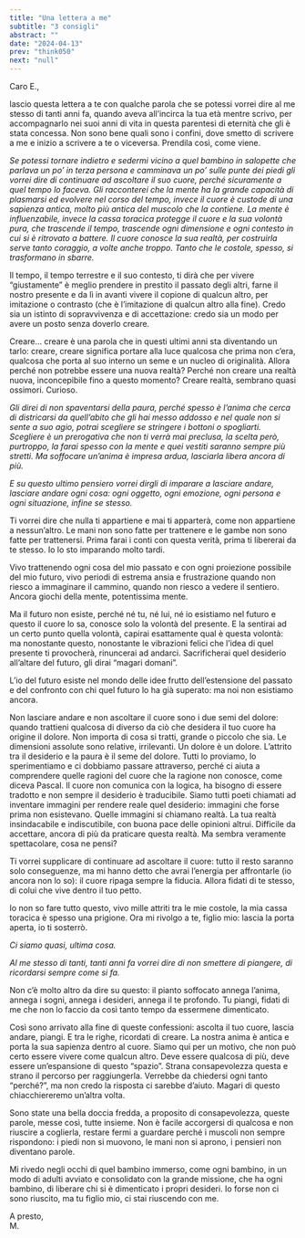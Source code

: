 ```yaml
---
title: "Una lettera a me"
subtitle: "3 consigli"
abstract: ""
date: "2024-04-13"
prev: "think050"
next: "null"
---
```


Caro E.,  

lascio questa lettera a te con qualche parola che se potessi vorrei dire al me stesso di tanti anni fa, quando aveva all’incirca la tua età mentre scrivo, per accompagnarlo nei suoi anni di vita in questa parentesi di eternità che gli è stata concessa. Non sono bene quali sono i confini, dove smetto di scrivere a me e inizio a scrivere a te o viceversa. Prendila così, come viene.  

*Se potessi tornare indietro e sedermi vicino a quel bambino in salopette che parlava un po’ in terza persona e camminava un po’ sulle punte dei piedi gli vorrei dire di continuare ad ascoltare il suo cuore, perché sicuramente a quel tempo lo faceva. Gli racconterei che la mente ha la grande capacità di plasmarsi ed evolvere nel corso del tempo, invece il cuore è custode di una sapienza antica, molto più antica del muscolo che la contiene. La mente è influenzabile, invece la cassa toracica protegge il cuore e la sua volontà pura, che trascende il tempo, trascende ogni dimensione e ogni contesto in cui si è ritrovato a battere. Il cuore conosce la sua realtà, per costruirla serve tanto coraggio, a volte anche troppo. Tanto che le costole, spesso, si trasformano in sbarre.*  

Il tempo, il tempo terrestre e il suo contesto, ti dirà che per vivere “giustamente” è meglio prendere in prestito il passato degli altri, farne il nostro presente e da lì in avanti vivere il copione di qualcun altro, per imitazione o contrasto (che è l’imitazione di qualcun altro alla fine). Credo sia un istinto di sopravvivenza e di accettazione: credo sia un modo per avere un posto senza doverlo creare.   

Creare… creare è una parola che in questi ultimi anni sta diventando un tarlo: creare, creare significa portare alla luce qualcosa che prima non c’era, qualcosa che porta al suo interno un seme e un nucleo di originalità. Allora perché non potrebbe essere una nuova realtà? Perché non creare una realtà nuova, inconcepibile fino a questo momento? Creare realtà, sembrano quasi ossimori. Curioso.  

*Gli direi di non spaventarsi della paura, perché spesso è l’anima che cerca di districarsi da quell’abito che gli hai messo addosso e nel quale non si sente a suo agio, potrai scegliere se stringere i bottoni o spogliarti. Scegliere è un prerogativa che non ti verrà mai preclusa, la scelta però, purtroppo, la farai spesso con la mente e quei vestiti saranno sempre più stretti. Ma soffocare un’anima è impresa ardua, lasciarla libera ancora di più.*  

*E su questo ultimo pensiero vorrei dirgli di imparare a lasciare andare, lasciare andare ogni cosa: ogni oggetto, ogni emozione, ogni persona e ogni situazione, infine se stesso.*  

Ti vorrei dire che nulla ti appartiene e mai ti apparterà, come non appartiene a nessun’altro. Le mani non sono fatte per trattenere e le gambe non sono fatte per trattenersi. Prima farai i conti con questa verità, prima ti libererai da te stesso. Io lo sto imparando molto tardi.  

Vivo trattenendo ogni cosa del mio passato e con ogni proiezione possibile del mio futuro, vivo periodi di estrema ansia e frustrazione quando non riesco a immaginare il cammino, quando non riesco a vedere il sentiero. Ancora giochi della mente, potentissima mente.  

Ma il futuro non esiste, perché né tu, né lui, né io esistiamo nel futuro e questo il cuore lo sa, conosce solo la volontà del presente. E la sentirai ad un certo punto quella volontà, capirai esattamente qual è questa volontà: ma nonostante questo, nonostante le vibrazioni felici che l’idea di quel presente ti provocherà, rinuncerai ad andarci. Sacrificherai quel desiderio all’altare del futuro, gli dirai “magari domani”.  

L’io del futuro esiste nel mondo delle idee frutto dell’estensione del passato e del confronto con chi quel futuro lo ha già superato: ma noi non esistiamo ancora.  

Non lasciare andare e non ascoltare il cuore sono i due semi del dolore: quando trattieni qualcosa di diverso da ciò che desidera il tuo cuore ha origine il dolore. Non importa di cosa si tratti, grande o piccolo che sia. Le dimensioni assolute sono relative, irrilevanti. Un dolore è un dolore. L’attrito tra il desiderio e la paura è il seme del dolore. Tutti lo proviamo, lo sperimentiamo e ci dobbiamo passare attraverso, perché ci aiuta a comprendere quelle ragioni del cuore che la ragione non conosce, come diceva Pascal. Il cuore non comunica con la logica, ha bisogno di essere tradotto e non sempre il desiderio è traducibile. Siamo tutti poeti chiamati ad inventare immagini per rendere reale quel desiderio: immagini che forse prima non esistevano. Quelle immagini si chiamano realtà. La tua realtà insindacabile e indiscutibile, con buona pace delle opinioni altrui. Difficile da accettare, ancora di più da praticare questa realtà. Ma sembra veramente spettacolare, cosa ne pensi?  

Ti vorrei supplicare di continuare ad ascoltare il cuore: tutto il resto saranno solo conseguenze, ma mi hanno detto che avrai l’energia per affrontarle (io ancora non lo so): il cuore ripaga sempre la fiducia. Allora fidati di te stesso, di colui che vive dentro il tuo petto.  

Io non so fare tutto questo, vivo mille attriti tra le mie costole, la mia cassa toracica è spesso una prigione. Ora mi rivolgo a te, figlio mio: lascia la porta aperta, io ti sosterrò.  

*Ci siamo quasi, ultima cosa.*   

*Al me stesso di tanti, tanti anni fa vorrei dire di non smettere di piangere, di ricordarsi sempre come si fa.*   

Non c’è molto altro da dire su questo: il pianto soffocato annega l’anima, annega i sogni, annega i desideri, annega il te profondo. Tu piangi, fidati di me che non lo faccio da così tanto tempo da essermene dimenticato.  

Così sono arrivato alla fine di queste confessioni: ascolta il tuo cuore, lascia andare, piangi. E tra le righe, ricordati di creare. La nostra anima è antica e porta la sua sapienza dentro al cuore. Siamo qui per un motivo, che non può certo essere vivere come qualcun altro. Deve essere qualcosa di più, deve essere un’espansione di questo “spazio”. Strana consapevolezza questa e strano il percorso per raggiungerla. Verrebbe da chiedersi ogni tanto “perché?”, ma non credo la risposta ci sarebbe d’aiuto. Magari di questo chiacchiereremo un’altra volta.  

Sono state una bella doccia fredda, a proposito di consapevolezza, queste parole, messe così, tutte insieme. Non è facile accorgersi di qualcosa e non riuscire a coglierla, restare fermi a guardare perché i muscoli non sempre rispondono: i piedi non si muovono, le mani non si aprono, i pensieri non diventano parole.  

Mi rivedo negli occhi  di quel bambino immerso, come ogni bambino, in un modo di adulti avviato e consolidato con la grande missione, che ha ogni bambino, di liberare chi si è dimenticato i propri desideri. Io forse non ci sono riuscito, ma tu figlio mio, ci stai riuscendo con me.  

A presto,  
M.